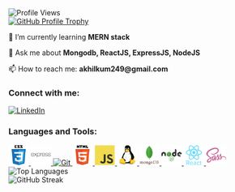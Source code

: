 <!-- Profile Views -->
<div class="text-left mb-4">
  <img src="https://komarev.com/ghpvc/?username=rennemanny&label=Profile%20views&color=0e75b6&style=flat" alt="Profile Views" />
</div>

<!-- GitHub Profile Trophy -->
<div class="text-left mb-4">
  <a href="https://github.com/ryo-ma/github-profile-trophy">
    <img src="https://github-profile-trophy.vercel.app/?username=rennemanny" alt="GitHub Profile Trophy" />
  </a>
</div>

<!-- About Me -->
<div class="text-left mb-8">
  <p class="mb-2">🌱 I’m currently learning <strong class="font-bold">MERN stack</strong></p>
  <p class="mb-2">💬 Ask me about <strong class="font-bold">Mongodb, ReactJS, ExpressJS, NodeJS</strong></p>
  <p>📫 How to reach me: <strong class="font-bold">akhilkum249@gmail.com</strong></p>
</div>

<!-- Connect with Me -->
<div class="text-left mb-8">
  <h3 class="text-xl font-semibold mb-2">Connect with me:</h3>
  <a href="https://linkedin.com/in/akhil-kumar" target="_blank" rel="noopener noreferrer">
    <img class="inline-block" src="https://raw.githubusercontent.com/rahuldkjain/github-profile-readme-generator/master/src/images/icons/Social/linked-in-alt.svg" alt="LinkedIn" height="30" width="40" />
  </a>
</div>

<!-- Languages and Tools -->
<div class="text-left mb-8">
  <h3 class="text-xl font-semibold mb-2">Languages and Tools:</h3>
  <div class="flex flex-wrap gap-4">
    <a href="https://www.w3schools.com/css/" target="_blank" rel="noopener noreferrer">
      <img src="https://raw.githubusercontent.com/devicons/devicon/master/icons/css3/css3-original-wordmark.svg" alt="CSS3" width="40" height="40" />
    </a>
    <a href="https://expressjs.com" target="_blank" rel="noopener noreferrer">
      <img src="https://raw.githubusercontent.com/devicons/devicon/master/icons/express/express-original-wordmark.svg" alt="ExpressJS" width="40" height="40" />
    </a>
    <a href="https://git-scm.com/" target="_blank" rel="noopener noreferrer">
      <img src="https://www.vectorlogo.zone/logos/git-scm/git-scm-icon.svg" alt="Git" width="40" height="40" />
    </a>
    <a href="https://www.w3.org/html/" target="_blank" rel="noopener noreferrer">
      <img src="https://raw.githubusercontent.com/devicons/devicon/master/icons/html5/html5-original-wordmark.svg" alt="HTML5" width="40" height="40" />
    </a>
    <a href="https://developer.mozilla.org/en-US/docs/Web/JavaScript" target="_blank" rel="noopener noreferrer">
      <img src="https://raw.githubusercontent.com/devicons/devicon/master/icons/javascript/javascript-original.svg" alt="JavaScript" width="40" height="40" />
    </a>
    <a href="https://www.linux.org/" target="_blank" rel="noopener noreferrer">
      <img src="https://raw.githubusercontent.com/devicons/devicon/master/icons/linux/linux-original.svg" alt="Linux" width="40" height="40" />
    </a>
    <a href="https://www.mongodb.com/" target="_blank" rel="noopener noreferrer">
      <img src="https://raw.githubusercontent.com/devicons/devicon/master/icons/mongodb/mongodb-original-wordmark.svg" alt="MongoDB" width="40" height="40" />
    </a>
    <a href="https://nodejs.org" target="_blank" rel="noopener noreferrer">
      <img src="https://raw.githubusercontent.com/devicons/devicon/master/icons/nodejs/nodejs-original-wordmark.svg" alt="NodeJS" width="40" height="40" />
    </a>
    <a href="https://reactjs.org/" target="_blank" rel="noopener noreferrer">
      <img src="https://raw.githubusercontent.com/devicons/devicon/master/icons/react/react-original-wordmark.svg" alt="React" width="40" height="40" />
    </a>
    <a href="https://sass-lang.com" target="_blank" rel="noopener noreferrer">
      <img src="https://raw.githubusercontent.com/devicons/devicon/master/icons/sass/sass-original.svg" alt="Sass" width="40" height="40" />
    </a>
  </div>
</div>

<!-- GitHub Stats -->
<div class="text-center mb-8">
  <img class="inline-block" src="https://github-readme-stats.vercel.app/api/top-langs?username=rennemanny&show_icons=true&locale=en&layout=compact" alt="Top Languages" />
</div>

<!-- GitHub Streak -->
<div class="text-center">
  <img class="inline-block" src="https://github-readme-streak-stats.herokuapp.com/?user=rennemanny&" alt="GitHub Streak" />
</div>
